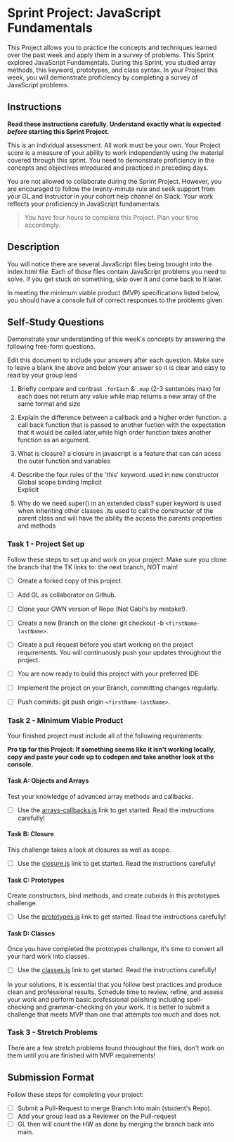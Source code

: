 # Sprint Project: JavaScript Fundamentals

This Project allows you to practice the concepts and techniques learned over the past week and apply them in a survey of problems. This Sprint explored JavaScript Fundamentals. During this Sprint, you studied array methods, this keyword, prototypes, and class syntax. In your Project this week, you will demonstrate proficiency by completing a survey of JavaScript problems.

## Instructions

**Read these instructions carefully. Understand exactly what is expected _before_ starting this Sprint Project.**

This is an individual assessment. All work must be your own. Your Project score is a measure of your ability to work independently using the material covered through this sprint. You need to demonstrate proficiency in the concepts and objectives introduced and practiced in preceding days.

You are not allowed to collaborate during the Sprint Project. However, you are encouraged to follow the twenty-minute rule and seek support from your GL and Instructor in your cohort help channel on Slack. Your work reflects your proficiency in JavaScript fundamentals.

> You have four hours to complete this Project. Plan your time accordingly.

## Description

You will notice there are several JavaScript files being brought into the index.html file.  Each of those files contain JavaScript problems you need to solve.  If you get stuck on something, skip over it and come back to it later.

In meeting the minimum viable product (MVP) specifications listed below, you should have a console full of correct responses to the problems given.

## Self-Study Questions

Demonstrate your understanding of this week's concepts by answering the following free-form questions.

Edit this document to include your answers after each question. Make sure to leave a blank line above and below your answer so it is clear and easy to read by your group lead

1. Briefly compare and contrast `.forEach` & `.map` (2-3 sentences max)
for each does not return any value while map returns a new array of the same format and size

2. Explain the difference between a callback and a higher order function.
a call back function that is passed to another fuction with the expectation that it would be called later,while high order function takes another function as an argument.

3. What is closure?
a closure in javascript is a feature that can can acess the outer function and variables
4. Describe the four rules of the 'this' keyword.
used in new constructor
Global scope binding
Implicit  
Explicit 



5. Why do we need super() in an extended class?
super keyword is used when inheriting other classes .its used to call the constructor of the parent class and will have the ability the access the parents properties and methods 

### Task 1 - Project Set up

Follow these steps to set up and work on your project:
Make sure you clone the branch that the TK links to: the next branch, NOT main!

- [ ] Create a forked copy of this project.
- [ ] Add GL as collaborator on Github.
- [ ] Clone your OWN version of Repo (Not Gabi's by mistake!).
- [ ] Create a new Branch on the clone: git checkout -b `<firstName-lastName>`.
- [ ] Create a pull request before you start working on the project requirements.  You will continuously push your updates throughout the project.
- [ ] You are now ready to build this project with your preferred IDE
- [ ] Implement the project on your Branch, committing changes regularly.
- [ ] Push commits: git push origin `<firstName-lastName>`.



### Task 2 - Minimum Viable Product

Your finished project must include all of the following requirements:

**Pro tip for this Project: If something seems like it isn't working locally, copy and paste your code up to codepen and take another look at the console.**

#### Task A: Objects and Arrays

Test your knowledge of advanced array methods and callbacks.
* [ ] Use the [arrays-callbacks.js](arrays-callbacks.js) link to get started.  Read the instructions carefully!

#### Task B: Closure

This challenge takes a look at closures as well as scope. 
* [ ] Use the [closure.js](closure.js) link to get started. Read the instructions carefully!

#### Task C: Prototypes

Create constructors, bind methods, and create cuboids in this prototypes challenge.
* [ ] Use the [prototypes.js](prototypes.js) link to get started. Read the instructions carefully!

#### Task D: Classes

Once you have completed the prototypes challenge, it's time to convert all your hard work into classes.
* [ ] Use the [classes.js](classes.js) link to get started. Read the instructions carefully!

In your solutions, it is essential that you follow best practices and produce clean and professional results. Schedule time to review, refine, and assess your work and perform basic professional polishing including spell-checking and grammar-checking on your work. It is better to submit a challenge that meets MVP than one that attempts too much and does not.

### Task 3 - Stretch Problems

There are a few stretch problems found throughout the files, don't work on them until you are finished with MVP requirements!

## Submission Format

Follow these steps for completing your project:

- [ ] Submit a Pull-Request to merge <firstName-lastName> Branch into main (student's  Repo).
- [ ] Add your group lead as a Reviewer on the Pull-request
- [ ] GL then will count the HW as done by  merging the branch back into main.